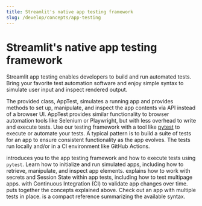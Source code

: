 ```yaml
---
title: Streamlit's native app testing framework
slug: /develop/concepts/app-testing
---
```


# Streamlit's native app testing framework

Streamlit app testing enables developers to build and run automated tests. Bring your favorite test automation software and enjoy simple syntax to simulate user input and inspect rendered output.

The provided class, AppTest, simulates a running app and provides methods to set up, manipulate, and inspect the app contents via API instead of a browser UI. AppTest provides similar functionality to browser automation tools like Selenium or Playwright, but with less overhead to write and execute tests. Use our testing framework with a tool like [pytest](https://docs.pytest.org/) to execute or automate your tests. A typical pattern is to build a suite of tests for an app to ensure consistent functionality as the app evolves. The tests run locally and/or in a CI environment like GitHub Actions.

<InlineCalloutContainer>
    <InlineCallout
        color="yellow-80"
        icon="science"
        bold="Get started"
        href="/develop/concepts/app-testing/get-started"
    >introduces you to the app testing framework and how to execute tests using <code>pytest</code>. Learn how to initialize and run simulated apps, including how to retrieve, manipulate, and inspect app elements.</InlineCallout>
    <InlineCallout
        color="yellow-80"
        icon="password"
        bold="Beyond the basics"
        href="/develop/concepts/app-testing/beyond-the-basics"
    >explains how to work with secrets and Session State within app tests, including how to test multipage apps.</InlineCallout>
    <InlineCallout
        color="yellow-80"
        icon="play_circle"
        bold="Automate your tests"
        href="/develop/concepts/app-testing/automate-tests"
    >with Continuous Integration (CI) to validate app changes over time.</InlineCallout>
    <InlineCallout
        color="yellow-80"
        icon="quiz"
        bold="Example"
        href="/develop/concepts/app-testing/examples"
    >puts together the concepts explained above. Check out an app with multiple tests in place.</InlineCallout>
    <InlineCallout
        color="yellow-80"
        icon="saved_search"
        bold="Cheat sheet"
        href="/develop/concepts/app-testing/cheat-sheet"
    >is a compact reference summarizing the available syntax.</InlineCallout>
</InlineCalloutContainer>
